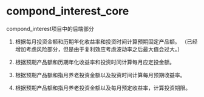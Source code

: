 # compond_interest_core

compond_interest项目中的后端部分  

1. 根据每月投资金额和历期年化收益率和投资时间计算预期固定产品额。   （已经增加考虑风险部分，但是由于复利效应考虑波动率之后最大值会过大。）

2. 根据预期产品额和历期年化收益率和投资时间计算每月应定投金额。  

3. 根据预期产品额和指月养老投资金额以及投资时间计算每月预期收益率。  

4. 根据预期产品额和指月养老投资金额以及每月预定收益率，计算投资期限。
